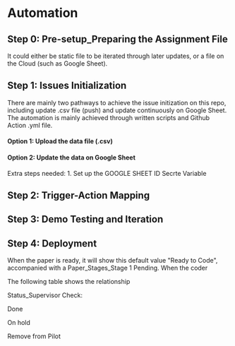 # Automation

## Step 0: Pre-setup_Preparing the Assignment File

It could either be static file to be iterated through later updates, or a file on the Cloud (such as Google Sheet). 

## Step 1: Issues Initialization

There are mainly two pathways to achieve the issue initization on this repo, including update .csv file (push) and update continuously on Google Sheet. The automation is mainly achieved through written scripts and Github Action .yml file.

#### Option 1: Upload the data file (.csv)



#### Option 2: Update the data on Google Sheet

Extra steps needed: 1. Set up the GOOGLE SHEET ID Secrte Variable

## Step 2: Trigger-Action Mapping

## Step 3: Demo Testing and Iteration

## Step 4: Deployment



When the paper is ready, it will show this default value "Ready to Code", accompanied with a Paper_Stages_Stage 1 Pending. <Event> 
When the coder 

The following table shows the relationship 


Status_Supervisor Check: 




Done


On hold


Remove from Pilot



